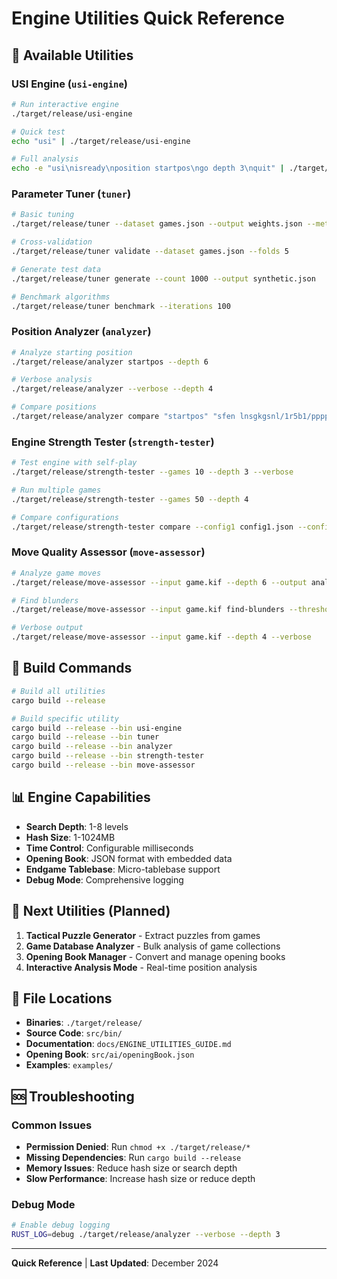 # Engine Utilities Quick Reference

## 🚀 Available Utilities

### **USI Engine** (`usi-engine`)
```bash
# Run interactive engine
./target/release/usi-engine

# Quick test
echo "usi" | ./target/release/usi-engine

# Full analysis
echo -e "usi\nisready\nposition startpos\ngo depth 3\nquit" | ./target/release/usi-engine
```

### **Parameter Tuner** (`tuner`)
```bash
# Basic tuning
./target/release/tuner --dataset games.json --output weights.json --method adam

# Cross-validation
./target/release/tuner validate --dataset games.json --folds 5

# Generate test data
./target/release/tuner generate --count 1000 --output synthetic.json

# Benchmark algorithms
./target/release/tuner benchmark --iterations 100
```

### **Position Analyzer** (`analyzer`)
```bash
# Analyze starting position
./target/release/analyzer startpos --depth 6

# Verbose analysis
./target/release/analyzer --verbose --depth 4

# Compare positions
./target/release/analyzer compare "startpos" "sfen lnsgkgsnl/1r5b1/ppppppppp/9/9/9/PPPPPPPPP/1B5R1/LNSGKGSNL b - 1"
```

### **Engine Strength Tester** (`strength-tester`)
```bash
# Test engine with self-play
./target/release/strength-tester --games 10 --depth 3 --verbose

# Run multiple games
./target/release/strength-tester --games 50 --depth 4

# Compare configurations
./target/release/strength-tester compare --config1 config1.json --config2 config2.json
```

### **Move Quality Assessor** (`move-assessor`)
```bash
# Analyze game moves
./target/release/move-assessor --input game.kif --depth 6 --output analysis.json

# Find blunders
./target/release/move-assessor --input game.kif find-blunders --threshold 200

# Verbose output
./target/release/move-assessor --input game.kif --depth 4 --verbose
```

## 🔧 Build Commands

```bash
# Build all utilities
cargo build --release

# Build specific utility
cargo build --release --bin usi-engine
cargo build --release --bin tuner
cargo build --release --bin analyzer
cargo build --release --bin strength-tester
cargo build --release --bin move-assessor
```

## 📊 Engine Capabilities

- **Search Depth**: 1-8 levels
- **Hash Size**: 1-1024MB
- **Time Control**: Configurable milliseconds
- **Opening Book**: JSON format with embedded data
- **Endgame Tablebase**: Micro-tablebase support
- **Debug Mode**: Comprehensive logging

## 🎯 Next Utilities (Planned)

1. **Tactical Puzzle Generator** - Extract puzzles from games
2. **Game Database Analyzer** - Bulk analysis of game collections
3. **Opening Book Manager** - Convert and manage opening books
4. **Interactive Analysis Mode** - Real-time position analysis

## 📁 File Locations

- **Binaries**: `./target/release/`
- **Source Code**: `src/bin/`
- **Documentation**: `docs/ENGINE_UTILITIES_GUIDE.md`
- **Opening Book**: `src/ai/openingBook.json`
- **Examples**: `examples/`

## 🆘 Troubleshooting

### Common Issues
- **Permission Denied**: Run `chmod +x ./target/release/*`
- **Missing Dependencies**: Run `cargo build --release`
- **Memory Issues**: Reduce hash size or search depth
- **Slow Performance**: Increase hash size or reduce depth

### Debug Mode
```bash
# Enable debug logging
RUST_LOG=debug ./target/release/analyzer --verbose --depth 3
```

---

**Quick Reference** | **Last Updated**: December 2024
